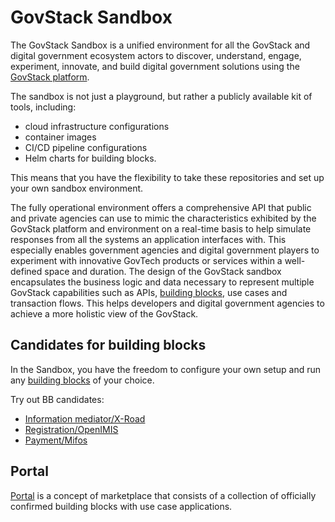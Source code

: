 # GovStack Sandbox

The GovStack Sandbox is a unified environment for all the GovStack and digital government
ecosystem actors to discover, understand, engage, experiment, innovate, and build digital
government solutions using the [GovStack platform](https://govstack.global).

The sandbox is not just a playground, but rather a publicly available kit of tools, including:
* cloud infrastructure configurations
* container images
* CI/CD pipeline configurations
* Helm charts for building blocks.
 
This means that you have the flexibility to take these repositories and set up your own sandbox environment.

The fully operational environment offers a comprehensive API that public and private agencies can use to mimic the
characteristics exhibited by the GovStack platform and environment on a real-time basis to help simulate responses from 
all the systems an application interfaces with. This especially enables government agencies and digital government 
players to experiment with innovative GovTech products or services within a well-defined space and duration. The design 
of the GovStack sandbox encapsulates the business logic and data necessary to represent multiple GovStack capabilities 
such as APIs, [building blocks](https://govstack.gitbook.io/specification/building-blocks/about-building-blocks), use 
cases and transaction flows. This helps developers and digital government agencies 
to achieve a more holistic view of the GovStack.

## Candidates for building blocks
In the Sandbox, you have the freedom to configure your own setup and run any 
[building blocks](https://govstack.gitbook.io/specification/building-blocks/about-building-blocks) of your choice.

Try out BB candidates:

* [Information mediator/X-Road](https://github.com/GovStackWorkingGroup/sandbox-bb-information-mediator)
* [Registration/OpenIMIS](https://github.com/GovStackWorkingGroup/sandbox-bb-registration) 
* [Payment/Mifos](https://github.com/GovStackWorkingGroup/sandbox-bb-payments) 

## Portal

[Portal](https://github.com/GovStackWorkingGroup/sandbox-portal-backend) is a concept of marketplace that consists of a 
collection of officially confirmed building blocks with use case applications.


[//]: # (todo add diagram with links to other repositories)
